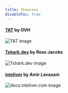 ```yaml
---
title: Showcase
disableToc: true
---
```


#### [TAT](https://ovh.github.io/tat/overview/) by OVH

![TAT image](https://ngxquang.github.io/aws-ws1/images/showcase/tat.png?width=50pc)

#### [Tshark.dev](https://tshark.dev) by Ross Jacobs

![Tshark.dev image](https://ngxquang.github.io/aws-ws1/images/showcase/tshark_dev.png?width=50pc)

#### [inteliver](https://docs.inteliver.com) by Amir Lavasani

![docs.inteliver.com image](https://ngxquang.github.io/aws-ws1/images/showcase/inteliver_docs.png?width=50pc)
